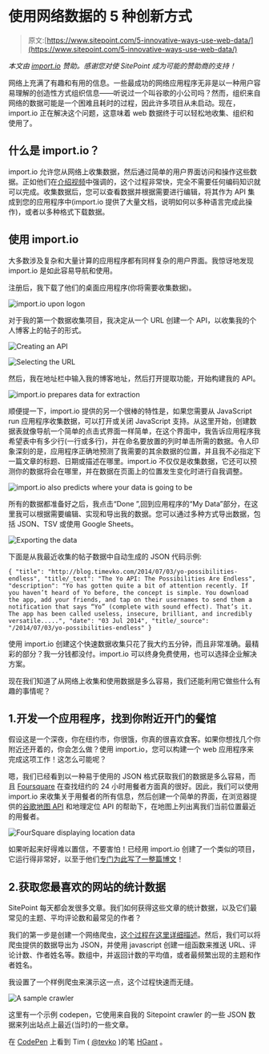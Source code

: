 # 使用网络数据的 5 种创新方式

> 原文:[https://www.sitepoint.com/5-innovative-ways-use-web-data/](https://www.sitepoint.com/5-innovative-ways-use-web-data/)

*本文由 [import.io](https://import.io/) 赞助。感谢您对使 SitePoint 成为可能的赞助商的支持！*

网络上充满了有趣和有用的信息。一些最成功的网络应用程序无非是以一种用户容易理解的创造性方式组织信息——听说过一个叫谷歌的小公司吗？然而，组织来自网络的数据可能是一个困难且耗时的过程，因此许多项目从未启动。现在，import.io 正在解决这个问题，这意味着 web 数据终于可以轻松地收集、组织和使用了。

## 什么是 import.io？

import.io 允许您从网络上收集数据，然后通过简单的用户界面访问和操作这些数据。正如他们在[介绍视频](https://www.youtube.com/watch?v=cdmsTxu45-c)中强调的，这个过程非常快，完全不需要任何编码知识就可以完成。收集数据后，您可以查看数据并根据需要进行编辑，将其作为 API 集成到您的应用程序中(import.io 提供了大量文档，说明如何以多种语言完成此操作)，或者以多种格式下载数据。

## 使用 import.io

大多数涉及复杂和大量计算的应用程序都有同样复杂的用户界面。我惊讶地发现 import.io 是如此容易导航和使用。

注册后，我下载了他们的桌面应用程序(你将需要收集数据)。

![import.io upon logon](../Images/18a3cc493ced8d35238d33a5edee0d70.png)

对于我的第一个数据收集项目，我决定从一个 URL 创建一个 API，以收集我的个人博客上的帖子的形式。

![Creating an API](../Images/43fa302e23743f8509063985c26649ad.png)

![Selecting the URL](../Images/047b54aa1470765896f0dd3b8bf6e922.png)

然后，我在地址栏中输入我的博客地址，然后打开提取功能，开始构建我的 API。

![import.io prepares data for extraction](../Images/028553dcb1fefa31950e20a15328289c.png)

顺便提一下，import.io 提供的另一个很棒的特性是，如果您需要从 JavaScript run 应用程序收集数据，可以打开或关闭 JavaScript 支持。从这里开始，创建数据表就像导航一个简单的点击式界面一样简单，在这个界面中，我告诉应用程序我希望表中有多少行(一行或多行)，并在命名要放置的列时单击所需的数据。令人印象深刻的是，应用程序正确地预测了我需要的其余数据的位置，并且我不必指定下一篇文章的标题、日期或描述在哪里。import.io 不仅仅是收集数据，它还可以预测你的数据将会在哪里，并在数据在页面上的位置发生变化时进行自我调整。

![import.io also predicts where your data is going to be](../Images/dc59a4b36ad730a4ead53b6c647c7914.png)

所有的数据都准备好之后，我点击“Done ”,回到应用程序的“My Data”部分，在这里我可以根据需要编辑、实现和导出我的数据。您可以通过多种方式导出数据，包括 JSON、TSV 或使用 Google Sheets。

![Exporting the data](../Images/5f3a3e29fa5cd59a504e0529119ca04a.png)

下面是从我最近收集的帖子数据中自动生成的 JSON 代码示例:

`{
"title": "http://blog.timevko.com/2014/07/03/yo-possibilities-endless",
"title/_text": "The Yo API: The Possibilities Are Endless",
"description": "Yo has gotten quite a bit of attention recently. If you haven’t heard of Yo before, the concept is simple. You download the app, add your friends, and tap on their usernames to send them a notification that says “Yo” (complete with sound effect). That’s it. The app has been called useless, insecure, brilliant, and incredibly versatile.....",
"date": "03 Jul 2014",
"title/_source": "/2014/07/03/yo-possibilities-endless"
}` 

使用 import.io 创建这个快速数据收集只花了我大约五分钟，而且非常准确。最精彩的部分？我一分钱都没付。import.io 可以终身免费使用，也可以选择企业解决方案。

现在我们知道了从网络上收集和使用数据是多么容易，我们还能利用它做些什么有趣的事情呢？

## 1.开发一个应用程序，找到你附近开门的餐馆

假设这是一个深夜，你在纽约市，你很饿，你真的很喜欢食客。如果你想找几个你附近还开着的，你会怎么做？使用 import.io，您可以构建一个 web 应用程序来完成这项工作！这怎么可能呢？

嗯，我们已经看到以一种易于使用的 JSON 格式获取我们的数据是多么容易，而且 [Foursquare](https://foursquare.com/explore?mode=url&near=New%20York%2C%20NY%2C%20United%20States&nearGeoId=72057594043056517&q=24%20hour%20diner) 在查找纽约的 24 小时用餐者方面真的很好。因此，我们可以使用 import.io 来收集关于用餐者的所有信息，然后创建一个简单的界面，在浏览器提供的[谷歌地图 API](https://developers.google.com/maps/) 和地理定位 API 的帮助下，在地图上列出离我们当前位置最近的用餐者。

![FourSquare displaying location data](../Images/0223fdeb0deebbaa0656f7a5b91d38bc.png)

如果听起来好得难以置信，不要害怕！已经用 import.io 创建了一个类似的项目，它运行得非常好，以至于他们[专门为此写了一整篇博文](http://blog.import.io/post/wifi-and-plugs)！

## 2.获取您最喜欢的网站的统计数据

SitePoint 每天都会发很多文章。我们如何获得这些文章的统计数据，以及它们最常见的主题、平均评论数和最常见的作者？

我们的第一步是创建一个网络爬虫，[这个过程在这里详细描述](http://support.import.io/knowledgebase/articles/247570-create-a-crawler)。然后，我们可以将爬虫提供的数据导出为 JSON，并使用 javascript 创建一组函数来推送 URL、评论计数、作者姓名等。数组中，并返回计数的平均值，或者最频繁出现的主题和作者姓名。

我设置了一个样例爬虫来演示这一点，这个过程快速而无缝。

![A sample crawler](../Images/fa03b798b17ff7edfc3f64767a877284.png)

这里有一个示例 codepen，它使用来自我的 Sitepoint crawler 的一些 JSON 数据来列出站点上最近(当时)的一些文章。

在 [CodePen](http://codepen.io) 上看到 Tim ( [@tevko](http://codepen.io/tevko) )的笔 [HGant](http://codepen.io/tevko/pen/HGant/) 。